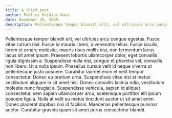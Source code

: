 ```yaml
---
title: A third post
author: Publius Ovidius Naso
date: November 28, 2009
description: Pellentesque tempor blandit elit, vel ultricies arcu congue egestas.
---
```


Pellentesque tempor blandit elit, vel ultricies arcu congue egestas. Fusce
vitae rutrum nisl. Fusce id mauris libero, a venenatis tellus. Fusce iaculis,
lorem et ornare molestie, mauris risus mollis nisi, non fermentum lacus lacus
sit amet ipsum. Praesent lobortis ullamcorper dolor, eget convallis ligula
dignissim a. Suspendisse nulla nisi, congue et pharetra vel, convallis non
libero. Ut a nulla ipsum. Phasellus cursus velit id neque viverra ut
pellentesque justo posuere. Curabitur laoreet enim et velit tempor consectetur.
Donec eu pretium urna. Suspendisse vitae nisi at metus vestibulum aliquam in
sit amet nisl. Donec convallis lacinia odio, vestibulum molestie nunc feugiat
a. Suspendisse vehicula, sapien id aliquet consectetur, sem sapien ullamcorper
arcu, scelerisque porttitor elit ipsum posuere ligula. Nulla at velit eu metus
tincidunt auctor ut sit amet enim. Donec placerat dapibus nisi id facilisis.
Maecenas pellentesque pulvinar auctor. Curabitur gravida quam sit amet purus
consectetur blandit.
